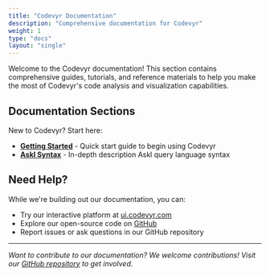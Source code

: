 ```yaml
---
title: "Codevyr Documentation"
description: "Comprehensive documentation for Codevyr"
weight: 1
type: "docs"
layout: "single"
---
```


Welcome to the Codevyr documentation! This section contains comprehensive guides, tutorials, and reference materials to help you make the most of Codevyr's code analysis and visualization capabilities.

## Documentation Sections

New to Codevyr? Start here:

- **[Getting Started](/docs/getting-started)** - Quick start guide to begin using Codevyr
- **[Askl Syntax](/docs/syntax)** - In-depth description Askl query language syntax

## Need Help?

While we're building out our documentation, you can:

- Try our interactive platform at [ui.codevyr.com](https://ui.codevyr.com)
- Explore our open-source code on [GitHub](https://github.com/codevyr/codevyr)
- Report issues or ask questions in our GitHub repository

---

*Want to contribute to our documentation? We welcome contributions! Visit our [GitHub repository](https://github.com/codevyr/codevyr) to get involved.*